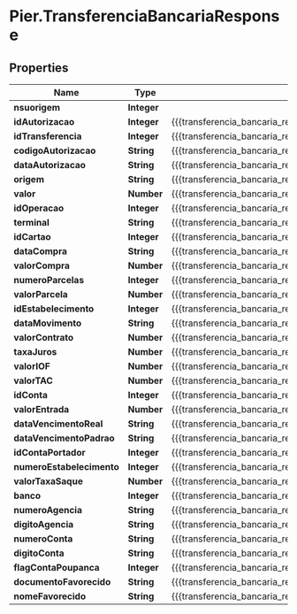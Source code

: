 # Pier.TransferenciaBancariaResponse

## Properties
Name | Type | Description | Notes
------------ | ------------- | ------------- | -------------
**nsuorigem** | **Integer** |  | [optional] 
**idAutorizacao** | **Integer** | {{{transferencia_bancaria_response_id_autorizacao_value}}} | [optional] 
**idTransferencia** | **Integer** | {{{transferencia_bancaria_response_id_transferencia_value}}} | [optional] 
**codigoAutorizacao** | **String** | {{{transferencia_bancaria_response_codigo_autorizacao_value}}} | [optional] 
**dataAutorizacao** | **String** | {{{transferencia_bancaria_response_data_autorizacao_value}}} | [optional] 
**origem** | **String** | {{{transferencia_bancaria_response_origem_value}}} | [optional] 
**valor** | **Number** | {{{transferencia_bancaria_response_valor_value}}} | [optional] 
**idOperacao** | **Integer** | {{{transferencia_bancaria_response_id_operacao_value}}} | [optional] 
**terminal** | **String** | {{{transferencia_bancaria_response_terminal_value}}} | [optional] 
**idCartao** | **Integer** | {{{transferencia_bancaria_response_id_cartao_value}}} | [optional] 
**dataCompra** | **String** | {{{transferencia_bancaria_response_data_compra_value}}} | [optional] 
**valorCompra** | **Number** | {{{transferencia_bancaria_response_valor_compra_value}}} | [optional] 
**numeroParcelas** | **Integer** | {{{transferencia_bancaria_response_numero_parcelas_value}}} | [optional] 
**valorParcela** | **Number** | {{{transferencia_bancaria_response_valor_parcela_value}}} | [optional] 
**idEstabelecimento** | **Integer** | {{{transferencia_bancaria_response_id_estabelecimento_value}}} | [optional] 
**dataMovimento** | **String** | {{{transferencia_bancaria_response_data_movimento_value}}} | [optional] 
**valorContrato** | **Number** | {{{transferencia_bancaria_response_valor_contrato_value}}} | [optional] 
**taxaJuros** | **Number** | {{{transferencia_bancaria_response_taxa_juros_value}}} | [optional] 
**valorIOF** | **Number** | {{{transferencia_bancaria_response_valor_i_o_f_value}}} | [optional] 
**valorTAC** | **Number** | {{{transferencia_bancaria_response_valor_t_a_c_value}}} | [optional] 
**idConta** | **Integer** | {{{transferencia_bancaria_response_id_conta_value}}} | [optional] 
**valorEntrada** | **Number** | {{{transferencia_bancaria_response_valor_entrada_value}}} | [optional] 
**dataVencimentoReal** | **String** | {{{transferencia_bancaria_response_data_vencimento_real_value}}} | [optional] 
**dataVencimentoPadrao** | **String** | {{{transferencia_bancaria_response_data_vencimento_padrao_value}}} | [optional] 
**idContaPortador** | **Integer** | {{{transferencia_bancaria_response_id_conta_portador_value}}} | [optional] 
**numeroEstabelecimento** | **Integer** | {{{transferencia_bancaria_response_numero_estabelecimento_value}}} | [optional] 
**valorTaxaSaque** | **Number** | {{{transferencia_bancaria_response_valor_taxa_saque_value}}} | [optional] 
**banco** | **Integer** | {{{transferencia_bancaria_response_banco_value}}} | [optional] 
**numeroAgencia** | **String** | {{{transferencia_bancaria_response_numero_agencia_value}}} | [optional] 
**digitoAgencia** | **String** | {{{transferencia_bancaria_response_digito_agencia_value}}} | [optional] 
**numeroConta** | **String** | {{{transferencia_bancaria_response_numero_conta_value}}} | [optional] 
**digitoConta** | **String** | {{{transferencia_bancaria_response_digito_conta_value}}} | [optional] 
**flagContaPoupanca** | **Integer** | {{{transferencia_bancaria_response_flag_conta_poupanca_value}}} | [optional] 
**documentoFavorecido** | **String** | {{{transferencia_bancaria_response_documento_favorecido_value}}} | [optional] 
**nomeFavorecido** | **String** | {{{transferencia_bancaria_response_nome_favorecido_value}}} | [optional] 


